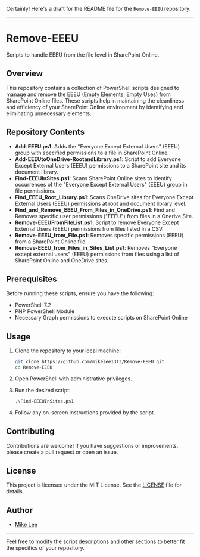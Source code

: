 Certainly! Here's a draft for the README file for the `Remove-EEEU` repository:

---

# Remove-EEEU

Scripts to handle EEEU from the file level in SharePoint Online.

## Overview

This repository contains a collection of PowerShell scripts designed to manage and remove the EEEU (Empty Elements, Empty Uses) from SharePoint Online files. These scripts help in maintaining the cleanliness and efficiency of your SharePoint Online environment by identifying and eliminating unnecessary elements.

## Repository Contents

- **Add-EEEU.ps1**:  Adds the "Everyone Except External Users" (EEEU) group with specified permissions to a file in SharePoint Online.
- **Add-EEEUtoOneDrive-RootandLibrary.ps1**: Script to add Everyone Except External Users (EEEU) permissions to a SharePoint site and its document library.
- **Find-EEEUInSites.ps1**: Scans SharePoint Online sites to identify occurrences of the "Everyone Except External Users" (EEEU) group in file permissions.
- **Find_EEEU_Root_Library.ps1**: Scans OneDrive sites for Everyone Except External Users (EEEU) permissions at root and document library level.
- **Find_and_Remove_EEEU_From_Files_in_OneDrive.ps1**: Find and Removes specific user permissions ("EEEU") from files in a Onerive Site.
- **Remove-EEEUFromFileList.ps1**: Script to remove Everyone Except External Users (EEEU) permissions from files listed in a CSV.
- **Remove-EEEU_from_File.ps1**: Removes specific permissions (EEEU) from a SharePoint Online file.
- **Remove-EEEU_from_Files_in_Sites_List.ps1**: Removes "Everyone except external users" (EEEU) permissions from files using a list of SharePoint Online and OneDrive sites.

<!-- Add descriptions for each script in the repository -->

## Prerequisites

Before running these scripts, ensure you have the following:

- PowerShell 7.2
- PNP PowerShell Module
- Necessary Graph permissions to execute scripts on SharePoint Online

## Usage

1. Clone the repository to your local machine:
    ```sh
    git clone https://github.com/mikelee1313/Remove-EEEU.git
    cd Remove-EEEU
    ```

2. Open PowerShell with administrative privileges.

3. Run the desired script:
    ```sh
    .\Find-EEEUInSites.ps1
    ```

4. Follow any on-screen instructions provided by the script.

## Contributing

Contributions are welcome! If you have suggestions or improvements, please create a pull request or open an issue.

## License

This project is licensed under the MIT License. See the [LICENSE](LICENSE) file for details.

## Author

- [Mike Lee](https://github.com/mikelee1313)

---

Feel free to modify the script descriptions and other sections to better fit the specifics of your repository.
